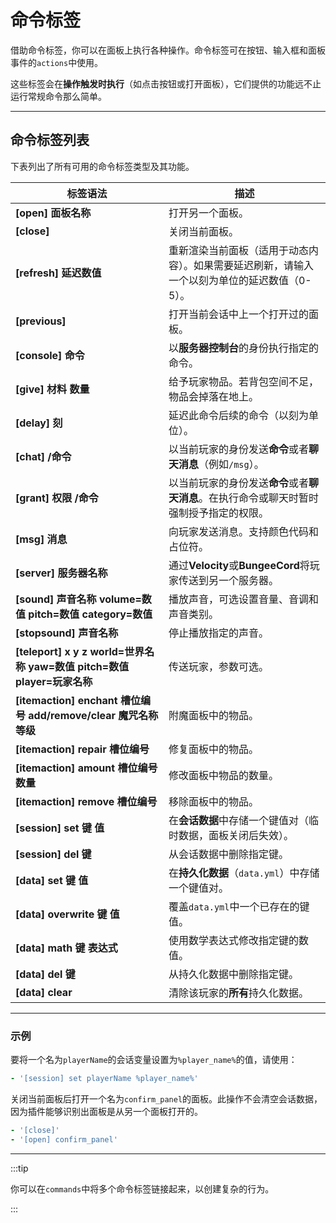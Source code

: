 # 命令标签

借助命令标签，你可以在面板上执行各种操作。命令标签可在按钮、输入框和面板事件的`actions`中使用。

这些标签会在**操作触发时执行**（如点击按钮或打开面板），它们提供的功能远不止运行常规命令那么简单。

------

## 命令标签列表

下表列出了所有可用的命令标签类型及其功能。

| 标签语法                                                        | 描述                                               |
|-------------------------------------------------------------|--------------------------------------------------|
| **[open] 面板名称**                                             | 打开另一个面板。                                         |
| **[close]**                                                 | 关闭当前面板。                                          |
| **[refresh] 延迟数值**                                          | 重新渲染当前面板（适用于动态内容）。如果需要延迟刷新，请输入一个以刻为单位的延迟数值（0-5）。 |
| **[previous]**                                              | 打开当前会话中上一个打开过的面板。                                |
| **[console] 命令**                                            | 以**服务器控制台**的身份执行指定的命令。                           |
| **[give] 材料 数量**                                            | 给予玩家物品。若背包空间不足，物品会掉落在地上。                         |
| **[delay] 刻**                                               | 延迟此命令后续的命令（以刻为单位）。                               |
| **[chat] /命令**                                              | 以当前玩家的身份发送**命令**或者**聊天消息**（例如`/msg`）。            |
| **[grant] 权限 /命令**                                          | 以当前玩家的身份发送**命令**或者**聊天消息**。在执行命令或聊天时暂时强制授予指定的权限。 |
| **[msg] 消息**                                                | 向玩家发送消息。支持颜色代码和占位符。                              |
| **[server] 服务器名称**                                          | 通过**Velocity**或**BungeeCord**将玩家传送到另一个服务器。       |
| **[sound] 声音名称 volume=数值 pitch=数值 category=数值**             | 播放声音，可选设置音量、音调和声音类别。                             |
| **[stopsound] 声音名称**                                        | 停止播放指定的声音。                                       |
| **[teleport] x y z world=世界名称 yaw=数值 pitch=数值 player=玩家名称** | 传送玩家，参数可选。                                       |
| **[itemaction] enchant 槽位编号 add/remove/clear 魔咒名称 等级**      | 附魔面板中的物品。                                        |
| **[itemaction] repair 槽位编号**                                | 修复面板中的物品。                                        |
| **[itemaction] amount 槽位编号 数量**                             | 修改面板中物品的数量。                                      |
| **[itemaction] remove 槽位编号**                                | 移除面板中的物品。                                        |
| **[session] set 键 值**                                       | 在**会话数据**中存储一个键值对（临时数据，面板关闭后失效）。                 |
| **[session] del 键**                                         | 从会话数据中删除指定键。                                     |
| **[data] set 键 值**                                          | 在**持久化数据**（`data.yml`）中存储一个键值对。                  |
| **[data] overwrite 键 值**                                    | 覆盖`data.yml`中一个已存在的键值。                           |
| **[data] math 键 表达式**                                       | 使用数学表达式修改指定键的数值。                                 |
| **[data] del 键**                                            | 从持久化数据中删除指定键。                                    |
| **[data] clear**                                            | 清除该玩家的**所有**持久化数据。                               |

------

### 示例

要将一个名为`playerName`的会话变量设置为`%player_name%`的值，请使用：

```yaml
- '[session] set playerName %player_name%'
```

关闭当前面板后打开一个名为`confirm_panel`的面板。此操作不会清空会话数据，因为插件能够识别出面板是从另一个面板打开的。

```yaml
- '[close]'
- '[open] confirm_panel'
```

------

:::tip

你可以在`commands`中将多个命令标签链接起来，以创建复杂的行为。

:::